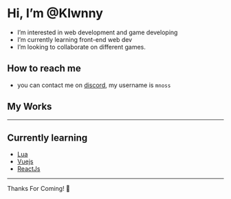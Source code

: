 # Hi, I’m @Klwnny
-  I’m interested in web development and game developing
- I’m currently learning front-end web dev
- I’m looking to collaborate on different games.
## How to reach me 
-  you can contact me on [discord](https://discord.com), my username is `mnoss`
##  My Works 


---
## Currently learning
- [Lua](https://lua.org)
- [Vuejs](https://vuejs.org)
- [ReactJs](https://react.dev)

---
Thanks For Coming! 🥳


<!--
Klwnny/Klwnny is a ✨ special ✨ repository because its `README.md` (this file) appears on your GitHub profile.
You can click the Preview link to take a look at your changes.
--->
